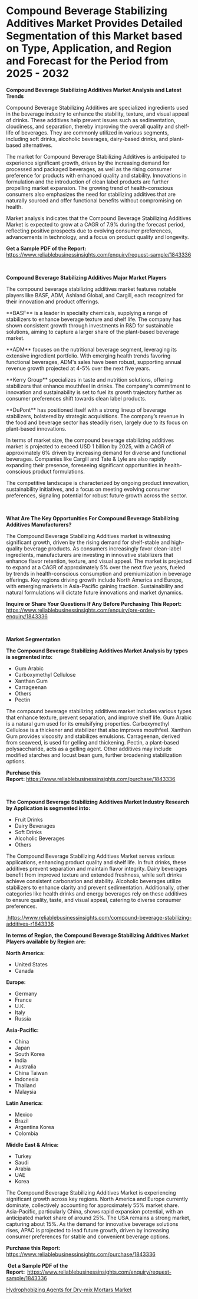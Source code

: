<p><h1>Compound Beverage Stabilizing Additives Market Provides Detailed Segmentation of this Market based on Type, Application, and Region and Forecast for the Period from 2025 - 2032</h1></p><p><strong>Compound Beverage Stabilizing Additives Market Analysis and Latest Trends</strong></p>
<p><p>Compound Beverage Stabilizing Additives are specialized ingredients used in the beverage industry to enhance the stability, texture, and visual appeal of drinks. These additives help prevent issues such as sedimentation, cloudiness, and separation, thereby improving the overall quality and shelf-life of beverages. They are commonly utilized in various segments, including soft drinks, alcoholic beverages, dairy-based drinks, and plant-based alternatives.</p><p>The market for Compound Beverage Stabilizing Additives is anticipated to experience significant growth, driven by the increasing demand for processed and packaged beverages, as well as the rising consumer preference for products with enhanced quality and stability. Innovations in formulation and the introduction of clean label products are further propelling market expansion. The growing trend of health-conscious consumers also emphasizes the need for stabilizing additives that are naturally sourced and offer functional benefits without compromising on health.</p><p>Market analysis indicates that the Compound Beverage Stabilizing Additives Market is expected to grow at a CAGR of 7.9% during the forecast period, reflecting positive prospects due to evolving consumer preferences, advancements in technology, and a focus on product quality and longevity.</p></p>
<p><strong>Get a Sample PDF of the Report:&nbsp;</strong> <a href="https://www.reliablebusinessinsights.com/enquiry/request-sample/1843336?utm_campaign=3347&utm_medium=2&utm_source=Github&utm_content=ia&utm_term=03042025&utm_id=compound-beverage-stabilizing-additives">https://www.reliablebusinessinsights.com/enquiry/request-sample/1843336</a></p>
<p>&nbsp;</p>
<p><strong>Compound Beverage Stabilizing Additives Major Market Players</strong></p>
<p><p>The compound beverage stabilizing additives market features notable players like BASF, ADM, Ashland Global, and Cargill, each recognized for their innovation and product offerings. </p><p>**BASF** is a leader in specialty chemicals, supplying a range of stabilizers to enhance beverage texture and shelf life. The company has shown consistent growth through investments in R&D for sustainable solutions, aiming to capture a larger share of the plant-based beverage market. </p><p>**ADM** focuses on the nutritional beverage segment, leveraging its extensive ingredient portfolio. With emerging health trends favoring functional beverages, ADM's sales have been robust, supporting annual revenue growth projected at 4-5% over the next five years.</p><p>**Kerry Group** specializes in taste and nutrition solutions, offering stabilizers that enhance mouthfeel in drinks. The company's commitment to innovation and sustainability is set to fuel its growth trajectory further as consumer preferences shift towards clean label products.</p><p>**DuPont** has positioned itself with a strong lineup of beverage stabilizers, bolstered by strategic acquisitions. The company’s revenue in the food and beverage sector has steadily risen, largely due to its focus on plant-based innovations.</p><p>In terms of market size, the compound beverage stabilizing additives market is projected to exceed USD 1 billion by 2025, with a CAGR of approximately 6% driven by increasing demand for diverse and functional beverages. Companies like Cargill and Tate & Lyle are also rapidly expanding their presence, foreseeing significant opportunities in health-conscious product formulations.</p><p>The competitive landscape is characterized by ongoing product innovation, sustainability initiatives, and a focus on meeting evolving consumer preferences, signaling potential for robust future growth across the sector.</p></p>
<p>&nbsp;</p>
<p><strong>What Are The Key Opportunities For Compound Beverage Stabilizing Additives Manufacturers?</strong></p>
<p><p>The Compound Beverage Stabilizing Additives market is witnessing significant growth, driven by the rising demand for shelf-stable and high-quality beverage products. As consumers increasingly favor clean-label ingredients, manufacturers are investing in innovative stabilizers that enhance flavor retention, texture, and visual appeal. The market is projected to expand at a CAGR of approximately 5% over the next five years, fueled by trends in health-conscious consumption and premiumization in beverage offerings. Key regions driving growth include North America and Europe, with emerging markets in Asia-Pacific gaining traction. Sustainability and natural formulations will dictate future innovations and market dynamics.</p></p>
<p><strong>Inquire or Share Your Questions If Any Before Purchasing This Report:</strong> <a href="https://www.reliablebusinessinsights.com/enquiry/pre-order-enquiry/1843336?utm_campaign=3347&utm_medium=2&utm_source=Github&utm_content=ia&utm_term=03042025&utm_id=compound-beverage-stabilizing-additives">https://www.reliablebusinessinsights.com/enquiry/pre-order-enquiry/1843336</a></p>
<p>&nbsp;</p>
<p><strong>Market Segmentation</strong></p>
<p><strong>The Compound Beverage Stabilizing Additives Market Analysis by types is segmented into:</strong></p>
<p><ul><li>Gum Arabic</li><li>Carboxymethyl Cellulose</li><li>Xanthan Gum</li><li>Carrageenan</li><li>Others</li><li>Pectin</li></ul></p>
<p><p>The compound beverage stabilizing additives market includes various types that enhance texture, prevent separation, and improve shelf life. Gum Arabic is a natural gum used for its emulsifying properties. Carboxymethyl Cellulose is a thickener and stabilizer that also improves mouthfeel. Xanthan Gum provides viscosity and stabilizes emulsions. Carrageenan, derived from seaweed, is used for gelling and thickening. Pectin, a plant-based polysaccharide, acts as a gelling agent. Other additives may include modified starches and locust bean gum, further broadening stabilization options.</p></p>
<p><strong>Purchase this Report:&nbsp;</strong><a href="https://www.reliablebusinessinsights.com/purchase/1843336?utm_campaign=3347&utm_medium=2&utm_source=Github&utm_content=ia&utm_term=03042025&utm_id=compound-beverage-stabilizing-additives">https://www.reliablebusinessinsights.com/purchase/1843336</a></p>
<p>&nbsp;</p>
<p><strong>The Compound Beverage Stabilizing Additives Market Industry Research by Application is segmented into:</strong></p>
<p><ul><li>Fruit Drinks</li><li>Dairy Beverages</li><li>Soft Drinks</li><li>Alcoholic Beverages</li><li>Others</li></ul></p>
<p><p>The Compound Beverage Stabilizing Additives Market serves various applications, enhancing product quality and shelf life. In fruit drinks, these additives prevent separation and maintain flavor integrity. Dairy beverages benefit from improved texture and extended freshness, while soft drinks achieve consistent carbonation and stability. Alcoholic beverages utilize stabilizers to enhance clarity and prevent sedimentation. Additionally, other categories like health drinks and energy beverages rely on these additives to ensure quality, taste, and visual appeal, catering to diverse consumer preferences.</p></p>
<p><a href="https://www.reliablebusinessinsights.com/compound-beverage-stabilizing-additives-r1843336?utm_campaign=3347&utm_medium=2&utm_source=Github&utm_content=ia&utm_term=03042025&utm_id=compound-beverage-stabilizing-additives">&nbsp;https://www.reliablebusinessinsights.com/compound-beverage-stabilizing-additives-r1843336</a></p>
<p><strong>In terms of Region, the Compound Beverage Stabilizing Additives Market Players available by Region are:</strong></p>
<p>
    <p> <strong> North America: </strong>
        <ul>
            <li>United States</li>
            <li>Canada</li>
        </ul>
        </p> 
    <p> <strong> Europe: </strong>
        <ul>
            <li>Germany</li>
            <li>France</li>
            <li>U.K.</li>
            <li>Italy</li>
            <li>Russia</li>
        </ul>
        </p> 
    <p> <strong> Asia-Pacific: </strong>
        <ul>
            <li>China</li>
            <li>Japan</li>
            <li>South Korea</li>
            <li>India</li>
            <li>Australia</li>
            <li>China Taiwan</li>
            <li>Indonesia</li>
            <li>Thailand</li>
            <li>Malaysia</li>
        </ul>
        </p> 
    <p> <strong> Latin America: </strong>
        <ul>
            <li>Mexico</li>
            <li>Brazil</li>
            <li>Argentina Korea</li>
            <li>Colombia</li>
        </ul>
        </p> 
    <p> <strong> Middle East & Africa: </strong>
        <ul>
            <li>Turkey</li>
            <li>Saudi</li>
            <li>Arabia</li>
            <li>UAE</li>
            <li>Korea</li>
        </ul>
    </p>
    </p>
<p><p>The Compound Beverage Stabilizing Additives Market is experiencing significant growth across key regions. North America and Europe currently dominate, collectively accounting for approximately 55% market share. Asia-Pacific, particularly China, shows rapid expansion potential, with an anticipated market share of around 25%. The USA remains a strong market, capturing about 15%. As the demand for innovative beverage solutions rises, APAC is projected to lead future growth, driven by increasing consumer preferences for stable and convenient beverage options.</p></p>
<p><strong>Purchase this Report: </strong><a href="https://www.reliablebusinessinsights.com/purchase/1843336?utm_campaign=3347&utm_medium=2&utm_source=Github&utm_content=ia&utm_term=03042025&utm_id=compound-beverage-stabilizing-additives">https://www.reliablebusinessinsights.com/purchase/1843336</a></p>
<p>&nbsp;<strong>Get a Sample PDF of the Report:&nbsp;&nbsp;</strong><a href="https://www.reliablebusinessinsights.com/enquiry/request-sample/1843336?utm_campaign=3347&utm_medium=2&utm_source=Github&utm_content=ia&utm_term=03042025&utm_id=compound-beverage-stabilizing-additives">https://www.reliablebusinessinsights.com/enquiry/request-sample/1843336</a></p>
<p><strong></strong></p>
<p><p><a href="https://github.com/zoccohaniech/Market-Research-Report-List-1/blob/main/hydrophobizing-agents-for-dry-mix-mortars-market.md?utm_campaign=3347&utm_medium=2&utm_source=Github&utm_content=ia&utm_term=03042025&utm_id=compound-beverage-stabilizing-additives">Hydrophobizing Agents for Dry-mix Mortars Market</a></p></p>